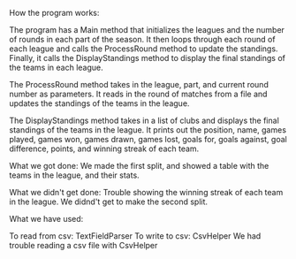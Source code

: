 How the program works:

The program has a Main method that initializes the leagues and the number of rounds in each part of the season. It then loops through each round of each league and calls the ProcessRound method to update the standings. Finally, it calls the DisplayStandings method to display the final standings of the teams in each league.

The ProcessRound method takes in the league, part, and current round number as parameters. It reads in the round of matches from a file and updates the standings of the teams in the league.

The DisplayStandings method takes in a list of clubs and displays the final standings of the teams in the league. It prints out the position, name, games played, games won, games drawn, games lost, goals for, goals against, goal difference, points, and winning streak of each team.


What we got done:
We made the first split, and showed a table with the teams in the league, and their stats. 


What we didn't get done:
Trouble showing the winning streak of each team in the league.
We didnd't get to make the second split.

What we have used:

To read from csv: TextFieldParser
To write to csv: CsvHelper
We had trouble reading a csv file with CsvHelper